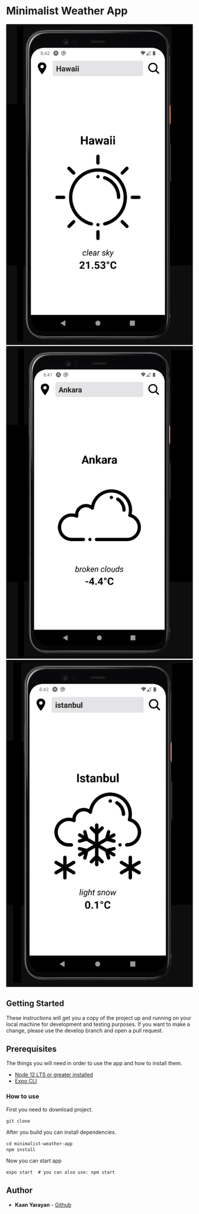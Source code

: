# Minimalist Weather App

![img1](./assets/screenshots/1.png) ![img2](./assets/screenshots/2.png) ![img3](./assets/screenshots/3.png)

## Getting Started
These instructions will get you a copy of the project up and running on your local machine for development and testing purposes. If you want to make a change, please use the develop branch and open a pull request.

## Prerequisites
The things you will need in order to use the app and how to install them.

- [Node 12 LTS or greater installed](https://nodejs.org/en/download/)
- [Expo CLI](https://github.com/expo/expo)

### How to use
First you need to download project.
```
git clone 
```
After you build you can install dependencies.
```
cd minimalist-weather-app
npm install
```
Now you can start app
```
expo start  # you can also use: npm start
```

## Author
* **Kaan Yarayan** - [Github](https://github.com/rknyryn)